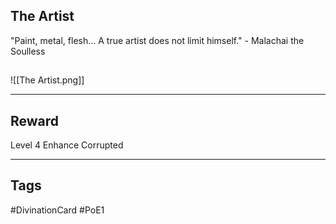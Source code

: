 ## The Artist
"Paint, metal, flesh... A true artist does not limit himself." - Malachai the Soulless
## 
![[The Artist.png]]

---
## Reward
Level 4 Enhance
Corrupted

---
## Tags
#DivinationCard
#PoE1